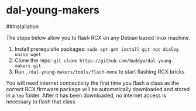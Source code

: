# dal-young-makers

##Installation

The steps below allow you to flash RCX on any Debian based linux machine.

1. Install prerequisite packages: `sudo apt-get install git nqc dialog unzip wget`
2. Clone the repo: `git clone https://github.com/buddyw/dal-young-makers.git`
3. Run `./dal-young-makers/tools/flash-menu` to start flashing RCX bricks

You will need internet connectivity the first time you flash a class as the correct RCX firmware package will be automatically downloaded and stored in a `tmp` folder. After it has been downloaded, no internet access is necessary to flash that class.
